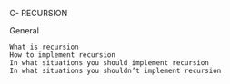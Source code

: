 C- RECURSION

General

    What is recursion
    How to implement recursion
    In what situations you should implement recursion
    In what situations you shouldn’t implement recursion
